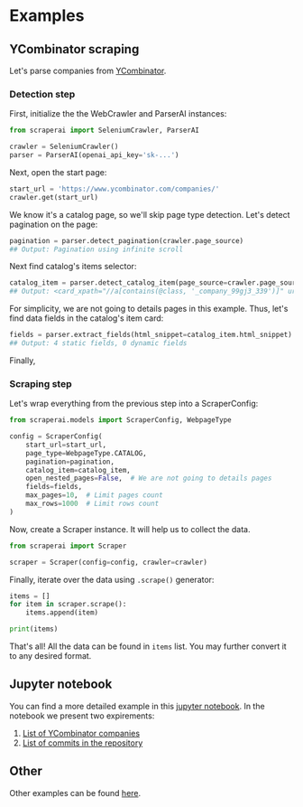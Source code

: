 # Examples

## YCombinator scraping
Let's parse companies from [YCombinator](https://www.ycombinator.com/companies/).

### Detection step
First, initialize the the WebCrawler and ParserAI instances:
```python
from scraperai import SeleniumCrawler, ParserAI

crawler = SeleniumCrawler()
parser = ParserAI(openai_api_key='sk-...')
```

Next, open the start page:
```python
start_url = 'https://www.ycombinator.com/companies/'
crawler.get(start_url)
```

We know it's a catalog page, so we'll skip page type detection. Let's detect pagination on the page:
```python
pagination = parser.detect_pagination(crawler.page_source)
## Output: Pagination using infinite scroll
```

Next find catalog's items selector:
```python
catalog_item = parser.detect_catalog_item(page_source=crawler.page_source, website_url=start_url)
## Output: <card_xpath="//a[contains(@class, '_company_99gj3_339')]" url_xpath="//a[contains(@class, '_company_99gj3_339')]/@href">
```

For simplicity, we are not going to details pages in this example. Thus, let's find data fields in the catalog's item card:
```python
fields = parser.extract_fields(html_snippet=catalog_item.html_snippet)
## Output: 4 static fields, 0 dynamic fields
```

Finally, 

### Scraping step

Let's wrap everything from the previous step into a ScraperConfig:
```python
from scraperai.models import ScraperConfig, WebpageType

config = ScraperConfig(
    start_url=start_url,
    page_type=WebpageType.CATALOG,
    pagination=pagination,
    catalog_item=catalog_item,
    open_nested_pages=False,  # We are not going to details pages
    fields=fields,
    max_pages=10,  # Limit pages count
    max_rows=1000  # Limit rows count
)
```

Now, create a Scraper instance. It will help us to collect the data.
```python
from scraperai import Scraper

scraper = Scraper(config=config, crawler=crawler)
```

Finally, iterate over the data using `.scrape()` generator:
```python
items = []
for item in scraper.scrape():
    items.append(item)

print(items)
```

That's all! All the data can be found in `items` list. You may further convert it to any desired format.

## Jupyter notebook
You can find a more detailed example in this [jupyter notebook](https://github.com/scraperai/scraperai/blob/main/examples/ycombinator_full.ipynb).
In the notebook we present two expirements:

1. [List of YCombinator companies](https://www.ycombinator.com/companies/)
2. [List of commits in the repository](https://github.com/scraperai/scraperai/commits/main/)

## Other
Other examples can be found [here](https://github.com/scraperai/scraperai/blob/main/examples/).
